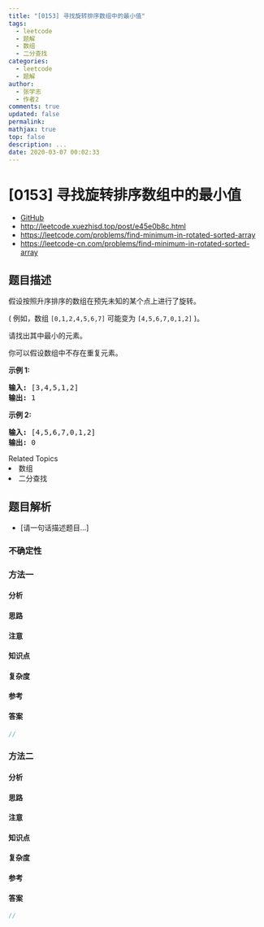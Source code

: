 ```yaml
---
title: "[0153] 寻找旋转排序数组中的最小值"
tags:
  - leetcode
  - 题解
  - 数组
  - 二分查找
categories:
  - leetcode
  - 题解
author:
  - 张学志
  - 作者2
comments: true
updated: false
permalink:
mathjax: true
top: false
description: ...
date: 2020-03-07 00:02:33
---
```



# [0153] 寻找旋转排序数组中的最小值
* [GitHub](https://github.com/algoboy101/LeetCodeCrowdsource/tree/master/_posts/QA/%5B0153%5D%20%E5%AF%BB%E6%89%BE%E6%97%8B%E8%BD%AC%E6%8E%92%E5%BA%8F%E6%95%B0%E7%BB%84%E4%B8%AD%E7%9A%84%E6%9C%80%E5%B0%8F%E5%80%BC.md)
* http://leetcode.xuezhisd.top/post/e45e0b8c.html
* https://leetcode.com/problems/find-minimum-in-rotated-sorted-array
* https://leetcode-cn.com/problems/find-minimum-in-rotated-sorted-array


## 题目描述

<p>假设按照升序排序的数组在预先未知的某个点上进行了旋转。</p>

<p>( 例如，数组&nbsp;<code>[0,1,2,4,5,6,7]</code> <strong> </strong>可能变为&nbsp;<code>[4,5,6,7,0,1,2]</code>&nbsp;)。</p>

<p>请找出其中最小的元素。</p>

<p>你可以假设数组中不存在重复元素。</p>

<p><strong>示例 1:</strong></p>

<pre><strong>输入:</strong> [3,4,5,1,2]
<strong>输出:</strong> 1</pre>

<p><strong>示例 2:</strong></p>

<pre><strong>输入:</strong> [4,5,6,7,0,1,2]
<strong>输出:</strong> 0</pre>
<div><div>Related Topics</div><div><li>数组</li><li>二分查找</li></div></div>


## 题目解析
* [请一句话描述题目...]

### 不确定性


### 方法一

#### 分析

#### 思路

#### 注意

#### 知识点

#### 复杂度

#### 参考

#### 答案

```cpp
//
```


### 方法二

#### 分析

#### 思路

#### 注意

#### 知识点

#### 复杂度

#### 参考

#### 答案

```cpp
//
```


